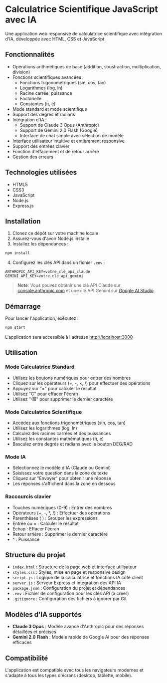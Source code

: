 # Calculatrice Scientifique JavaScript avec IA

Une application web responsive de calculatrice scientifique avec intégration d'IA, développée avec HTML, CSS et JavaScript.

## Fonctionnalités

- Opérations arithmétiques de base (addition, soustraction, multiplication, division)
- Fonctions scientifiques avancées :
  - Fonctions trigonométriques (sin, cos, tan)
  - Logarithmes (log, ln)
  - Racine carrée, puissance
  - Factorielle
  - Constantes (π, e)
- Mode standard et mode scientifique
- Support des degrés et radians
- Intégration d'IA :
  - Support de Claude 3 Opus (Anthropic)
  - Support de Gemini 2.0 Flash (Google)
  - Interface de chat simple avec sélection de modèle
- Interface utilisateur intuitive et entièrement responsive
- Support des entrées clavier
- Fonction d'effacement et de retour arrière
- Gestion des erreurs

## Technologies utilisées

- HTML5
- CSS3
- JavaScript
- Node.js
- Express.js

## Installation

1. Clonez ce dépôt sur votre machine locale
2. Assurez-vous d'avoir Node.js installé
3. Installez les dépendances :

```bash
npm install
```

4. Configurez les clés API dans un fichier `.env` :

```
ANTHROPIC_API_KEY=votre_clé_api_claude
GEMINI_API_KEY=votre_clé_api_gemini
```

> **Note**: Vous pouvez obtenir une clé API Claude sur [console.anthropic.com](https://console.anthropic.com/) et une clé API Gemini sur [Google AI Studio](https://makersuite.google.com/app/apikey).

## Démarrage

Pour lancer l'application, exécutez :

```bash
npm start
```

L'application sera accessible à l'adresse [http://localhost:3000](http://localhost:3000)

## Utilisation

### Mode Calculatrice Standard
- Utilisez les boutons numériques pour entrer des nombres
- Cliquez sur les opérateurs (+, -, ×, /) pour effectuer des opérations
- Appuyez sur "=" pour calculer le résultat
- Utilisez "C" pour effacer l'écran
- Utilisez "⌫" pour supprimer le dernier caractère

### Mode Calculatrice Scientifique
- Accédez aux fonctions trigonométriques (sin, cos, tan)
- Utilisez les logarithmes (log, ln)
- Calculez des racines carrées et des puissances
- Utilisez les constantes mathématiques (π, e)
- Basculez entre degrés et radians avec le bouton DEG/RAD

### Mode IA
- Sélectionnez le modèle d'IA (Claude ou Gemini)
- Saisissez votre question dans la zone de texte
- Cliquez sur "Envoyer" pour obtenir une réponse
- Les réponses s'affichent dans la zone en dessous

### Raccourcis clavier

- Touches numériques (0-9) : Entrer des nombres
- Opérateurs (+, -, *, /) : Effectuer des opérations
- Parenthèses ( ) : Grouper les expressions
- Entrée ou = : Calculer le résultat
- Échap : Effacer l'écran
- Retour arrière : Supprimer le dernier caractère
- ^ : Puissance

## Structure du projet

- `index.html` : Structure de la page web et interface utilisateur
- `styles.css` : Styles, mise en page et responsive design
- `script.js` : Logique de la calculatrice et fonctions IA côté client
- `server.js` : Serveur Express et intégration des API IA
- `package.json` : Configuration du projet et dépendances
- `.env` : Fichier de configuration pour les clés API (à créer)
- `.gitignore` : Configuration des fichiers à ignorer par Git

## Modèles d'IA supportés

- **Claude 3 Opus** : Modèle avancé d'Anthropic pour des réponses détaillées et précises
- **Gemini 2.0 Flash** : Modèle rapide de Google AI pour des réponses efficaces

## Compatibilité

L'application est compatible avec tous les navigateurs modernes et s'adapte à tous les types d'écrans (desktop, tablette, mobile).
